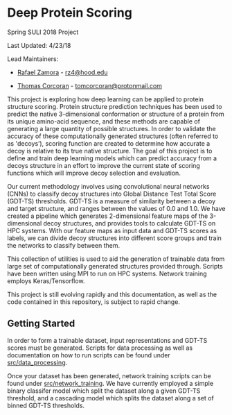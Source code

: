 # Deep Protein Scoring

Spring SULI 2018 Project

Last Updated: 4/23/18

Lead Maintainers:

- [Rafael Zamora](https://github.com/rz4) - rz4@hood.edu

- [Thomas Corcoran](https://tjosc.github.io/) - tomcorcoran@protonmail.com

This project is exploring how deep learning can be applied to protein structure scoring.
Protein structure prediction techniques has been used to predict the native 3-dimensional
conformation or structure of a protein from its unique amino-acid sequence, and
these methods are capable of generating a large quantity of possible structures. In
order to validate the accuracy of these computationally generated structures
(often referred to as 'decoys’), scoring function are created to determine how
accurate a decoy is relative to its true native structure. The goal of this project
is to define and train deep learning models which can predict accuracy
from a decoys structure in an effort to improve the current state of scoring
functions which will improve decoy selection and evaluation.

Our current methodology involves using convolutional neural networks (CNNs) to
classify decoy structures into Global Distance Test Total Score (GDT-TS) thresholds.
GDT-TS is a measure of similarity between a decoy and target structure, and
ranges between the values of 0.0 and 1.0. We have created a pipeline which
generates 2-dimensional feature maps of the 3-dimensional decoy structures, and
provides tools to calculate GDT-TS on HPC systems. With our feature maps as
input data and GDT-TS scores as labels, we can divide decoy structures into
different score groups and train the networks to classify between them.

This collection of utilities is used to aid the generation of trainable data from
large set of computationally generated structures provided through. Scripts have been written using
MPI to run on HPC systems. Network training employs Keras/Tensorflow.

This project is still evolving rapidly and this documentation, as well as the
code contained in this repository, is subject to rapid change.

## Getting Started

In order to form a trainable dataset, input representations and GDT-TS scores must
be generated. Scripts for data processing as well as documentation on how to run scripts
can be found under [src/data_processing](src/data_processing).

Once your dataset has been generated, network training scripts can be found under
[src/network_training](src/network_training). We have currently employed a simple
binary classifer model which split the dataset along a given GDT-TS threshold,
and a cascading model which splits the dataset along a set of binned GDT-TS thresholds.
